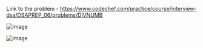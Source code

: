 Link to the problem - https://www.codechef.com/practice/course/interview-dsa/DSAPREP_06/problems/DIVNUMB


![image](https://github.com/Haleshot/Competitive-Programming/assets/57552973/5b853b8f-23c0-458d-9d56-2b36a11bb5e2)

![image](https://github.com/Haleshot/Competitive-Programming/assets/57552973/e30d1b4c-df12-4d61-a689-2da70e724464)
